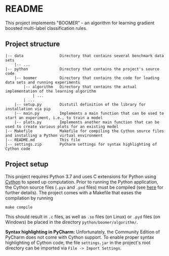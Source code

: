 # README

This project implements "BOOMER" - an algorithm for learning gradient boosted multi-label classification rules.

## Project structure

```
|-- data                Directory that contains several benchmark data sets
    |-- ...
|-- python              Directory that contains the project's source code
    |-- boomer          Directory that contains the code for loading data sets and running experiments
        |-- algorithm   Directory that contains the actual implementation of the learning algorithm 
            | ...
        | ...
    |-- setup.py        Distutil definition of the library for installation via pip
    |-- main.py         Implements a main function that can be used to start an experiment, i.e., to train a model
    |-- plots.py        Implements another main function that can be used to create various plots for an existing model
|-- Makefile            Makefile for compiling the Cython source files and installing a Python virtual environment
|-- README.md           This file
|-- settings.zip        PyCharm settings for syntax highlighting of Cython code
```

## Project setup

This project requires Python 3.7 and uses C extensions for Python using [Cython](https://cython.org) to speed up computation. Prior to running the Python application, the Cython source files (`.pyx` and `.pxd` files) must be compiled (see [here](http://docs.cython.org/en/latest/src/quickstart/build.html) for further details). The project comes with a Makefile that eases the compilation by running
```
make compile
```
This should result in `.c` files, as well as `.so` files (on Linux) or `.pyd` files (on Windows) be placed in the directory `python/boomer/algorithm/`.

**Syntax highlighting in PyCharm:** Unfortunately, the Community Edition of PyCharm does not come with Cython support. To enable proper syntax highlighting of Cython code, the file `settings.jar` in the project's root directory can be imported via `File -> Import Settings`.
